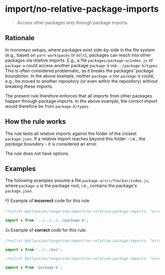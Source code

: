 # import/no-relative-package-imports

> Access other packages only through package imports.

## Rationale

In monorepo setups, where packages exist side-by-side in the file system (e.g., based on
`yarn workspaces` or `bolt`), packages can reach into other packages via relative imports. E.g., a
file `packages/package-a/index.js` of `package-a` could access another package `package-b` via
`../package-b/types`. This is often considered problematic, as it breaks the packages' _package
boundaries_. In the above example, neither `package-a` nor `package-b` could, e.g., be moved to
another repository (or even within the repository) without breaking these imports.

The present rule therefore enforces that all imports from other packages happen through package
imports. In the above example, the correct import would therefore be from `package-b/types`.

## How the rule works

The rule tests all relative imports against the folder of the closest `package.json`. If a relative
import reaches beyond this folder - i.e., the _package boundary_ - it is considered an error.

The rule does not have options.

## Examples

The following examples assume a file `package-a/src/foo/bar/index.js`, where `package-a` is the
package root, i.e., contains the package's `package.json`.

👎 Example of **incorrect** code for this rule:

```js
/*eslint @atlassian/tangerine/import/no-relative-package-imports: "error" */

import x from '../../../../package-b';
```

👍 Example of **correct** code for this rule:

```js
/*eslint @atlassian/tangerine/import/no-relative-package-imports: "error" */

import x from '../../baz';
```

```js
/*eslint @atlassian/tangerine/import/no-relative-package-imports: "error" */

import x from 'package-b';
```
